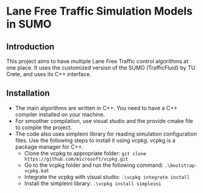 # Lane Free Traffic Simulation Models in SUMO

## Introduction
This project aims to have multiple Lane Free Traffic control algorithms at one place. It uses the customized version of the SUMO (TrafficFluid) by TU Crete, and uses its C++ interface.

## Installation
- The main algorithms are written in C++. You need to have a C++ compiler installed on your machine. 
- For smoother compilation, use visual studio and the provide cmake file to compile the project.
- The code also uses simpleini library for reading simulation configuration files. Use the following steps to install it using vcpkg. vcpkg is a package manager for C++.
	- Clone the vcpkg to appropriate folder: `git clone https://github.com/microsoft/vcpkg.git`
	- Go to the vcpkg folder and run the following command: `.\bootstrap-vcpkg.bat`
	- Integrate the vcpkg with visual studio: `.\vcpkg integrate install`
	- Install the simpleini library: `.\vcpkg install simpleini`
